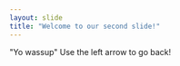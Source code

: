 ```yaml
---
layout: slide
title: "Welcome to our second slide!"
---
```

"Yo wassup"
Use the left arrow to go back!
